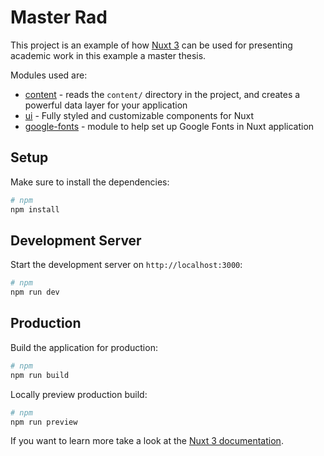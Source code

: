 # Master Rad

This project is an example of how [Nuxt 3](https://nuxt.com) can be used for
presenting academic work in this example a master thesis.

Modules used are:

* [content](https://nuxt.com/modules/content) - reads the `content/` directory in
the project, and creates a powerful data layer for your application
* [ui](https://nuxt.com/modules/ui) - Fully styled and customizable components
for Nuxt
* [google-fonts](https://nuxt.com/modules/google-fonts) - module to help set up
Google Fonts in Nuxt application

## Setup

Make sure to install the dependencies:

```bash
# npm
npm install
```

## Development Server

Start the development server on `http://localhost:3000`:

```bash
# npm
npm run dev
```

## Production

Build the application for production:

```bash
# npm
npm run build
```

Locally preview production build:

```bash
# npm
npm run preview
```

If you want to learn more take a look at the [Nuxt 3 documentation](https://nuxt.com/docs/getting-started/introduction).

